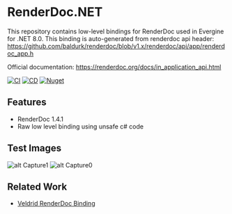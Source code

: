 # RenderDoc.NET
This repository contains low-level bindings for RenderDoc used in Evergine for .NET 8.0.
This binding is auto-generated from renderdoc api header: https://github.com/baldurk/renderdoc/blob/v1.x/renderdoc/api/app/renderdoc_app.h

Official documentation: https://renderdoc.org/docs/in_application_api.html

[![CI](https://github.com/EvergineTeam/RenderDoc.NET/actions/workflows/CI.yml/badge.svg)](https://github.com/EvergineTeam/RenderDoc.NET/actions/workflows/CI.yml)
[![CD](https://github.com/EvergineTeam/RenderDoc.NET/actions/workflows/CD.yml/badge.svg)](https://github.com/EvergineTeam/RenderDoc.NET/actions/workflows/CD.yml)
[![Nuget](https://img.shields.io/nuget/v/Evergine.Bindings.RenderDoc?logo=nuget)](https://www.nuget.org/packages/Evergine.Bindings.RenderDoc)

## Features

- RenderDoc 1.4.1
- Raw low level binding using unsafe c# code

## Test Images

![alt Capture1](https://github.com/EvergineTeam/RenderDoc.NET/blob/master/Capture1.JPG)
![alt Capture0](https://github.com/EvergineTeam/RenderDoc.NET/blob/master/Capture.JPG)

## Related Work

- [Veldrid RenderDoc Binding](https://github.com/mellinoe/veldrid/tree/c44982e59b0a77a3e01ece926e9993dc72986b0d/src/Veldrid.RenderDoc)
